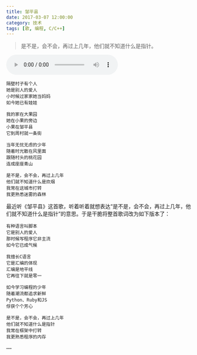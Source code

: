 ```yaml
---
title: 邹平县
date: 2017-03-07 12:00:00
category: 技术
tags: [歌, 编程, C/C++]
---
```


> 是不是，会不会，再过上几年，他们就不知道什么是指针。

<!--more-->

<audio src="http://shengbin-static.stor.sinaapp.com/zou-ping-xian.mp3" type="audio/mpeg" 
        preload="auto" autoplay="autoplay" controls="controls" loop="loop">
我去，你的浏览器竟然不支持HTML5？！赶紧去下个[真正的浏览器](https://www.google.com/intl/en/chrome/browser/)吧。
</audio>

	隔壁村子有个人 
	她是别人的爱人 
	小时候过家家她当妈妈 
	如今她已有娃娃 

	我的家在大果园 
	她在小果的旁边 
	小果在邹平县 
	它到周村就一条街 

	当年无忧无虑的少年 
	随着时光散在风里面 
	跟随村头的桃花园 
	连成座座青山 

	是不是，会不会，再过上几年 
	他们就不知道什么是炊烟 
	我常在这城市打转 
	我更熟悉迷雾的森林
	
最近听《邹平县》这首歌，听着听着就想表达“是不是，会不会，再过上几年，他们就不知道什么是指针”的意思。于是干脆将整首歌词改为如下版本了：

	有种语言叫脚本
	它是别人的爱人
	那时候写程序它非主流
	如今它已成气候

	我擅长C语言
	它是汇编的体现
	汇编是地平线
	它再往下就是零一

	如今学习编程的少年
	随着潮流都追求新鲜
	Python、Ruby和JS
	俘获个个芳心

	是不是，会不会，再过上几年
	他们就不知道什么是指针
	我常在框架中打转
	我更熟悉程序的内存
	
	……